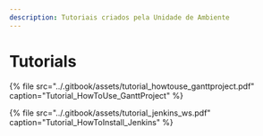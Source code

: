 ```yaml
---
description: Tutoriais criados pela Unidade de Ambiente
---
```


# Tutorials

{% file src="../.gitbook/assets/tutorial\_howtouse\_ganttproject.pdf" caption="Tutorial\_HowToUse\_GanttProject" %}

{% file src="../.gitbook/assets/tutorial\_jenkins\_ws.pdf" caption="Tutorial\_HowToInstall\_Jenkins" %}

